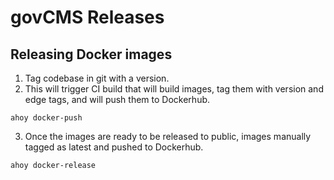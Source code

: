 # govCMS Releases

## Releasing Docker images
1. Tag codebase in git with a version.
2. This will trigger CI build that will build images, tag them with version and edge tags, and will push them to Dockerhub.
```
ahoy docker-push
```
3. Once the images are ready to be released to public, images manually tagged as latest and pushed to Dockerhub.
```
ahoy docker-release
```
